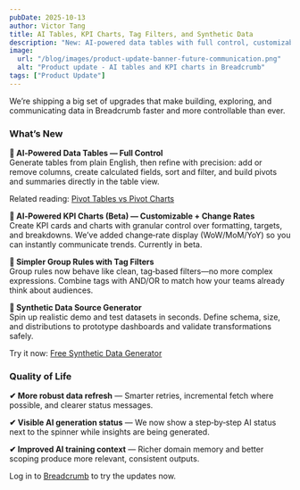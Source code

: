 ```yaml
---
pubDate: 2025-10-13
author: Victor Tang
title: AI Tables, KPI Charts, Tag Filters, and Synthetic Data
description: "New: AI-powered data tables with full control, customizable KPI charts with change rates (beta), simpler tag-based group rules, and a synthetic data source generator—plus reliability and UX improvements."
image:
  url: "/blog/images/product-update-banner-future-communication.png"
  alt: "Product update - AI tables and KPI charts in Breadcrumb"
tags: ["Product Update"]
---
```

We’re shipping a big set of upgrades that make building, exploring, and communicating data in Breadcrumb faster and more controllable than ever.

### What’s New

**🔹 AI‑Powered Data Tables — Full Control**  
Generate tables from plain English, then refine with precision: add or remove columns, create calculated fields, sort and filter, and build pivots and summaries directly in the table view.

Related reading: [Pivot Tables vs Pivot Charts](/blog/pivot-tables-vs-pivot-charts/)

**🔹 AI‑Powered KPI Charts (Beta) — Customizable + Change Rates**  
Create KPI cards and charts with granular control over formatting, targets, and breakdowns. We’ve added change‑rate display (WoW/MoM/YoY) so you can instantly communicate trends. Currently in beta.

**🔹 Simpler Group Rules with Tag Filters**  
Group rules now behave like clean, tag‑based filters—no more complex expressions. Combine tags with AND/OR to match how your teams already think about audiences.

**🔹 Synthetic Data Source Generator**  
Spin up realistic demo and test datasets in seconds. Define schema, size, and distributions to prototype dashboards and validate transformations safely.

Try it now: [Free Synthetic Data Generator](https://app.breadcrumb.ai/tools/synthetic-data-generator)


### Quality of Life

**✔ More robust data refresh** — Smarter retries, incremental fetch where possible, and clearer status messages.

**✔ Visible AI generation status** — We now show a step‑by‑step AI status next to the spinner while insights are being generated.

**✔ Improved AI training context** — Richer domain memory and better scoping produce more relevant, consistent outputs.


Log in to [Breadcrumb](https://app.breadcrumb.ai) to try the updates now.